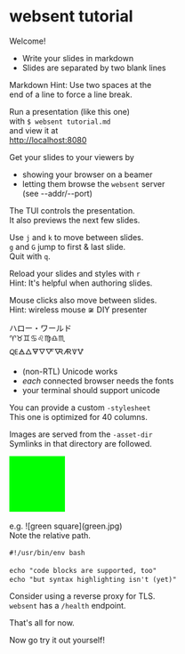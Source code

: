 # websent tutorial
Welcome!


- Write your slides in markdown
- Slides are separated by two blank lines


Markdown Hint: Use two spaces at the  
end of a line to force a line break.


Run a presentation (like this one)  
with `$ websent tutorial.md`  
and view it at  
[http://localhost:8080](http://localhost:8080)


Get your slides to your viewers by

- showing your browser on a beamer
- letting them browse the `websent` server  
  (see --addr/--port)


The TUI controls the presentation.  
It also previews the next few slides.


Use `j` and `k` to move between slides.  
`g` and `G` jump to first & last slide.  
Quit with `q`.  


Reload your slides and styles with `r`  
Hint: It's helpful when authoring slides.


Mouse clicks also move between slides.  
Hint: wireless mouse ≆ DIY presenter


ハロー・ワールド  
♈♉♊♋♌♍♎♏  
🜀🜁🜂🜃🜄🜅🜆🜇🜈🜉

- (non-RTL) Unicode works
- *each* connected browser needs the fonts
- your terminal should support unicode


You can provide a custom `-stylesheet`  
This one is optimized for 40 columns.


Images are served from the `-asset-dir`  
Symlinks in that directory are followed.


![green square](green.jpg)

e.g. !\[green square](green.jpg)  
Note the relative path.  


```
#!/usr/bin/env bash

echo "code blocks are supported, too"
echo "but syntax highlighting isn't (yet)"
```


Consider using a reverse proxy for TLS.  
`websent` has a `/health` endpoint.


That's all for now.

Now go try it out yourself!
